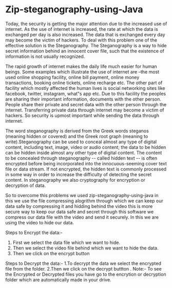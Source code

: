 # Zip-steganography-using-Java
Today,  the  security  is  getting  the  major attention due to the increased use of internet. As the use of  internet  is  increased,  the  rate  at  which  the  data  is exchanged  per  day  is  also  increased.  The  data  that  is exchanged every day may become the victim of hackers. To deal with this problem one of the effective solution is the Steganography. The Steganography is a way to hide secret  information  behind  an  innocent  cover  file,  such that the existence of information is not usually recognized. 

The rapid growth  of internet  makes the daily life much easier for human beings. Some examples which illustrate  the use  of internet  are  –the most  used  online shopping  facility,  online  bill  payment,  online  money transactions, booking  online tickets, online  recharge etc. The  other  part  of  facility  which  mostly  affected  the human  lives  is  social  networking  sites  like  facebook, twitter, instagram, what‟s app etc. Due to this facility the peoples  are  sharing  their  important  information, documents  with  the  other  person.  People  share  their private and secret data with the other person through the internet.  Transferring private  data  through internet  may become  a  victim  of  hackers.  So  security  is  upmost important  while sending  the data  through internet.

The word steganography is derived from the Greek words steganos (meaning hidden or covered) and the Greek root graph (meaning to write).Steganography can be used to conceal almost any type of digital content, including text, image, video or audio content; the data to be hidden can be hidden inside almost any other type of digital content. The content to be concealed through steganography -- called hidden text -- is often encrypted before being incorporated into the innocuous-seeming cover text file or data stream. If not encrypted, the hidden text is commonly processed in some way in order to increase the difficulty of detecting the secret content. In steganography we also cryptography for encryption or decryption of data.

So to overcome this problems we used zip-steganography-using-java in this we use the file compressing alogrithm through which we can keep our data safe by compressing it and hidding behind the video this is more secure way to keep our data safe and secret through this software we compress our data file with the video and send it securely. In this we are using the video to hide our data.

Steps to Encrypt the data:-
1. First we select the data file which we want to hide.
2. Then we select the video file behind which we want to hide the data.
3. Then we click on the encrypt button

Steps to Decrypt the data:-
1.To decrypt the data we select the encrypted file from the folder.
2.Then we click on the decrypt buttton .
Note:- To see the Encrypted or Decrypted files you have go to the encrytion or decryption folder which are automatically made in your drive. 
